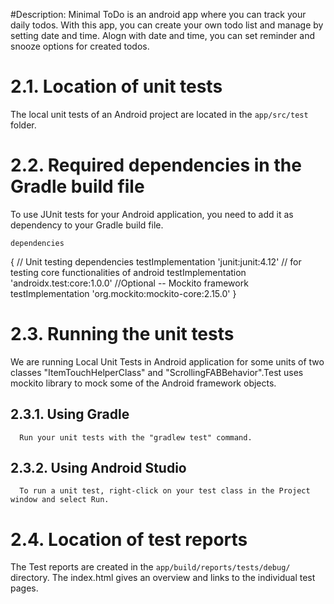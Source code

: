
#Description:
Minimal ToDo is an android app where you can track your daily todos. With this app, you can create your own todo list and manage by setting date and time. Alogn with date and time, you can set reminder and snooze options for created todos.

# 2.1. Location of unit tests 
The local unit tests of an Android project are located in the `app/src/test` folder.

# 2.2. Required dependencies in the Gradle build file
  To use JUnit tests for your Android application, you need to add it as dependency to your Gradle build file.

    dependencies 
   {
       // Unit testing dependencies
         testImplementation 'junit:junit:4.12'
       // for testing core functionalities of android
         testImplementation 'androidx.test:core:1.0.0'
       //Optional -- Mockito framework
         testImplementation 'org.mockito:mockito-core:2.15.0'
    }


# 2.3. Running the unit tests
We are running Local Unit Tests in Android application for some units of two classes "ItemTouchHelperClass" and "ScrollingFABBehavior".Test uses mockito library to mock some of the Android framework objects. 

   ## 2.3.1. Using Gradle
      Run your unit tests with the "gradlew test" command.
   ## 2.3.2. Using Android Studio
      To run a unit test, right-click on your test class in the Project window and select Run.

# 2.4. Location of test reports
The Test reports are created in the `app/build/reports/tests/debug/` directory. The index.html gives an overview and links to the individual test pages.



